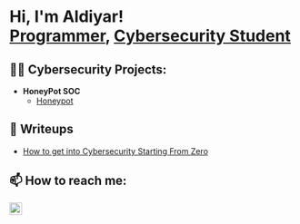 <!--
**IAvidI/IAvidI** is a ✨ _special_ ✨ repository because its `README.md` (this file) appears on your GitHub profile.

Here are some ideas to get you started:

- 🔭 I’m currently working on ...
- 🌱 I’m currently learning ...
- 👯 I’m looking to collaborate on ...
- 🤔 I’m looking for help with ...
- 💬 Ask me about ...
- 📫 How to reach me: ...
- 😄 Pronouns: ...
- ⚡ Fun fact: ...
-->

<h1>Hi, I'm Aldiyar! <br/><a href="https://github.com/IAvidI">Programmer</a>, <a href="https://www.linkedin.com/in/aldiyar-ismailov/">Cybersecurity Student</a></h1>

<h2>👨‍💻 Cybersecurity Projects:</h2>

- <b>HoneyPot SOC</b>
  - [Honeypot](https://github.com/IAvidI/honeypot)

<h2>📝 Writeups</h2>

- [How to get into Cybersecurity Starting From Zero](https://github.com/IAvidI/writeups/honeypot)

<h2>📫 How to reach me:</h2>

[<img align="left" alt="Aldiyar | LinkedIn" width="22px" src="https://cdn.simpleicons.org/linkedin" />][linkedin]

[linkedin]: https://www.linkedin.com/in/aldiyar-ismailov/
<!---
[<img align="left" alt="Aldiyar | YouTube" width="22px" src="https://cdn.jsdelivr.net/npm/simple-icons@v3/icons/youtube.svg" />][youtube]
[<img align="left" alt="Aldiyar | Twitter" width="22px" src="https://cdn.jsdelivr.net/npm/simple-icons@v3/icons/twitter.svg" />][twitter]
[<img align="left" alt="Aldiyar | Instagram" width="22px" src="https://cdn.jsdelivr.net/npm/simple-icons@v3/icons/instagram.svg" />][instagram]

[twitter]: 
[youtube]: 
[instagram]: 
-->

